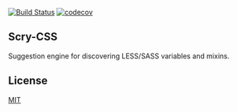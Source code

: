 [![Build Status](https://travis-ci.org/ovidiubute/scry-css.svg?branch=master)](https://travis-ci.org/ovidiubute/scry-css) [![codecov](https://codecov.io/gh/ovidiubute/scry-css/branch/master/graph/badge.svg)](https://codecov.io/gh/ovidiubute/scry-css)

## Scry-CSS
Suggestion engine for discovering LESS/SASS variables and mixins.

## License
[MIT](https://github.com/ovidiubute/scry-css/blob/master/LICENSE)
